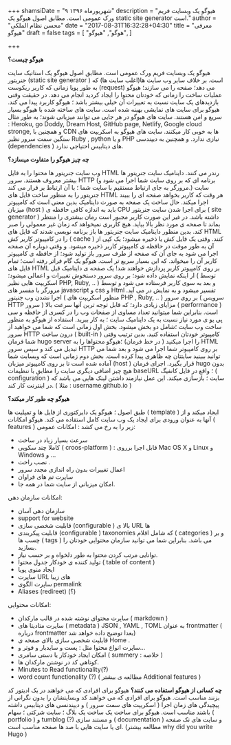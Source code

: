 +++
shamsiDate = "۹ شهریورماه ۱۳۹۶"
description = "هیوگو یک وبسایت فریم ورک عمومی است. مطابق اصول هیوگو یک  static site generator  است."
author = "محسن نظام الملکی"
date = "2017-08-31T16:32:28+04:30"
title = "معرفی هیوگو"
draft = false
tags = [
  "هوگو",
  "هیوگو",
]

+++

**هیوگو چیست؟**


هیوگو یک وبسایت فریم ورک عمومی است. مطابق اصول هیوگو یک استاتیک سایت جنریتور (static site generator ) است.
بر خلاف سایر وب سایت ها(اغلب سایت ها) که به طور پویا زمانی که کاربر ریکوست (request) می دهد؛ صفحه را می سازند؛ هیوگو عملیات ساخت را زمانی که خودتان محتوا را ایجاد کردید انجام می دهد. در حقیقت وقتی بازدیدهای یک سایت نسبت به تغییرات آن خیلی بیشتر باشد ؛ هیوگو کاربرد پیدا می کند. هیوگو برای سایت های نمایشی بهینه شده است.
سایت های ساخته شده با هیوگو بسیار سریع و امن هستند. سایت های هیوگو در هر جایی می توانند میزبانی شوند؛ به طور مثال : Heroku, go Doddy, Dream Host, GitHub page, Netlify, Google cloud stronge, و همچنین با CDN ها به خوبی کار میکنند. سایت های هیوگو به اسکریپت های سنگین سمت سرور نظیر Ruby , python و یا PHP نیازی ندارد. و همچنین به دیپندسی (dependencies ) های دیتابیس احتیاجی ندارد.

**چه چیز هیوگو را متفاوت میسازد؟**

وب سایت جنریتور ها محتوا را به فایل HTML رندر می کنند. داینامیک سایت جنریتور ها بیشتر معروف هستند. سرور HTTP (برنامه ای که بر روی سایت شما اجرا می شود و مرورگر به جای ارتباط مستقیم با سایت شما ؛ با آن ارتباط بر قرار می کند.) سایت جنریتور را به منظور ساخت فایل های HTML هر وقت که کاربر بخواهد صفحه ای را ببیند اجرا میکند.
حال ساخت یک صفحه به صورت داینامیک بدین معنی است که کامپیوتر میزبان (host )  باید به اندازه کافی حافظه ی  CPU برای اجرا شدن سایت جنریتور ( site generator ) داشته باشد. در غیر این صورت کاربر مجبور است رمان بیشتری را منتظر بماند تا صفحه ی مورد نظر بالا بیاید.
هیچ کاربری نمیخواهد که زمان غیر معمولی را صبر کند. بدین منظور داینامیک سایت جنریتور ها باز برنامه نویسی شدند که فایل های HTML  را در کامپیوتر کاربر کش ( cache ) کنند. وقتی یک فایل کش یا ذخیره میشود؛‌ یک کپی از آن به طور موقت در حافظه ی کامپیوتر کاربر ذخیره میشود. و وقتی دوباره آن صفحه اجرا می شود به جای آن که صفحه از طرف سرور باز تولید شود؛ از حافظه ی کامپیوتر کاربر آن را میخواند. که این بسیار سریع تر است.
هیوگو یک گام فراتر رفته است؛ تمام فایل های HTML بر روی کامپیوتر کاربر پردازش خواهند شد!
یک صفحه ی داینامیک قبل ار اینکه نمایش داده شود؛ بر روی سرور دستخوش تغییرات و اعمالی میشود؛ ( توسط اسکریپت هایی نظیر PHP, Ruby, .. ) و بعد به سوی کاربر فرستاده می شود و توسط مرورگر با مفسر های javascript  و css  و Html تفسیر میشود و به نمایش در می آید.
اجرا نشدن وب جنیتور ( منظور اسکریپت های PHP , Ruby, .. ) بر روی سرور ( سرویس HTTP سرور ) مزایای زیادی دارد؛ که قابل توجه ترین آنها سرعت بالا ( performance ) است. بنابراین شما میتوانید تعداد مساوی از صفحات وب را در کسری از حافظه و سی پی یو ی مورد نیاز نسبت به یک داینامیک سایت ؛ به کار ببرید.
استفاده از هیوگو به منظور ساخت وب سایت ؛‌شامل دو بخش میشود. بخش اول زمانی است که شما می خواهید از سرور HTTP درون ساخت ( built-in ) کامپیوتر خودتان استفاده کنید. بدین ترتیب وقتی شما فرمان hugo server را اجرا میکنید ( در خط فرمان) ؛‌هیوگو محتواها را به HTML تبدیل می کند و سپس سرور HTTP بر روی کامپیوتر شما اجرا می شود و بعد شما می توانید ببینید سایتتان چه ظاهری پیدا کرده است.
بخش دوم زمانی است که وبسایت شما آماده شده است تا بر روی کامپیوتر میزبان (host ) قرار بگیرد. اجرای فرمان hugo  بدون هیچ چیز اضافی دیگری سایت را مطابق با تنظیمات baseURL ؛‌ واقع در فایل کانفیگ ( configuration ) سایت ؛‌ بازسازی میکند. این عمل نیازمند داشتن لینک هایی می باشد که در اینترنت کار کند.
( مثلا : username.github.io )

**هیوگو چه طور کار میکند؟**

طبق اصول ؛ هیوگو یک دایرکتوری از فایل ها و تمپلیت ها ( template ) ایجاد میکند و از آنها به عنوان ورودی برای ایجاد یک وب سایت کامل استفاده می کند.
هیوگو امکانات ( features ) زیر را به رخ می کشد :
امکانات عمومی:

* سرعت بسیار زیاد در ساخت
* کاملا چند سکویی ( croos-platform ) : قابل اجرا برروی Mac OS X و Linux و Windows و …
* نصب راحت .
* اعمال تغییرات بدون راه اندازی مجدد سرور
* ساپرت تم های فراوان
* امکان میزبانی از سایت شما در همه جا.

امکانات سازمان دهی:

* سازمان دهی آسان
* support for website
* قابلیت شخصی سازی (configurable ) بالا ی URL ها
* قابلیت پیکربندی (configurable ) taxonomies که شامل اقلام ( categories ) و بر چسب ها ( tags ) می باشد. بنابراین شما می توانید سازمان محتوایی خودتان را بسازید.
* توانایی مرتب کردن محتوا به طور دلخواه و بر حسب نیاز.
* تولید کننده ی خودکار جدول محتوا ( table of content )
* ایجاد منوی پویا
* ساپرت URL های زیبا
* ساپرت الگوی permalink
* Aliases (redireet) (؟)

امکانات محتوایی:

* ساپرت محتوای نوشته شده در قالب مارکدان ( markdown )
* ساپرت متادیتا های ( metadata ) JSON , YAML , TOML به عنوان frontmatter ( درباره frontmatter بعدا توضیح داده خواهد شد)
* قابلیت شخصی سازی بالای صفحه ی Home .
* ساپرت انواع محتوا مثل : پست و سایدبار و فوتر و…
* امکان ایجاد خودکار یا دستی سامری ( summery : خلاصه )
* کوتاهی کد در نوشتن مارکدان ها.
* Minutes to Read  functionality(?)
* word count functionality (?)
( مطالعه ی بیشتر Additional features )

**چه کسانی از هیوگو استفاده می کنند؟**
هیوگو برای افرادی که می خواهند در یک ادیتور کد بزنند مناسب است.
هیوگو برای افرادی که می خواهند کد وبسایتشان را بدون نگرانی از پیچیدگی های زمان اجرا ( اسکریپت های سمت سرور ) و دیپندنسی های دیتابیس داشته باشند مناسب است.
هیوگو برای ساخت یک ساخت یک بلاگ ؛‌ سایت شرکتی ؛‌ سهام ( portfolio ) و tumblog (?)  و مستند سازی ( documentation ) و سایت های تک صفحه ای یا سایت هایی با صد ها صفحه مناسب است.
(مطالعه بیشتر why did you write Hugo )
